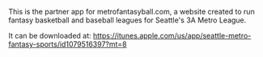 This is the partner app for metrofantasyball.com, a website created to run fantasy basketball and baseball leagues for Seattle's 3A Metro League.

It can be downloaded at: https://itunes.apple.com/us/app/seattle-metro-fantasy-sports/id1079516397?mt=8
